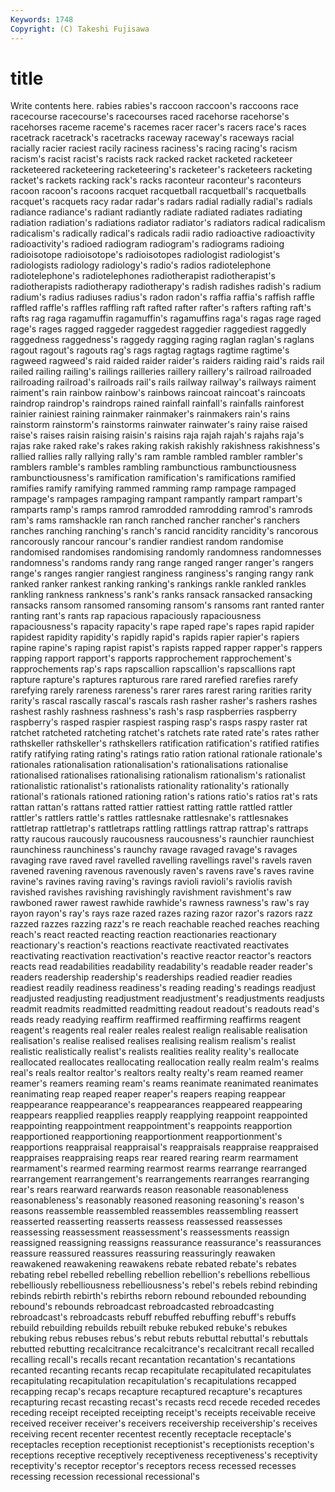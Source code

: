 ```yaml
---
Keywords: 1748 
Copyright: (C) Takeshi Fujisawa
---
```


# title

Write contents here.
 rabies rabies's raccoon raccoon's raccoons race racecourse racecourse's
racecourses raced racehorse racehorse's racehorses raceme raceme's racemes racer racer's
racers race's races racetrack racetrack's racetracks raceway raceway's raceways racial
racially racier raciest racily raciness raciness's racing racing's racism racism's
racist racist's racists rack racked racket racketed racketeer racketeered racketeering
racketeering's racketeer's racketeers racketing racket's rackets racking rack's racks raconteur
raconteur's raconteurs racoon racoon's racoons racquet racquetball racquetball's racquetballs racquet's
racquets racy radar radar's radars radial radially radial's radials radiance
radiance's radiant radiantly radiate radiated radiates radiating radiation radiation's radiations
radiator radiator's radiators radical radicalism radicalism's radically radical's radicals radii
radio radioactive radioactivity radioactivity's radioed radiogram radiogram's radiograms radioing radioisotope
radioisotope's radioisotopes radiologist radiologist's radiologists radiology radiology's radio's radios radiotelephone
radiotelephone's radiotelephones radiotherapist radiotherapist's radiotherapists radiotherapy radiotherapy's radish radishes radish's
radium radium's radius radiuses radius's radon radon's raffia raffia's raffish
raffle raffled raffle's raffles raffling raft rafted rafter rafter's rafters
rafting raft's rafts rag raga ragamuffin ragamuffin's ragamuffins raga's ragas
rage raged rage's rages ragged raggeder raggedest raggedier raggediest raggedly
raggedness raggedness's raggedy ragging raging raglan raglan's raglans ragout ragout's
ragouts rag's rags ragtag ragtags ragtime ragtime's ragweed ragweed's raid
raided raider raider's raiders raiding raid's raids rail railed railing
railing's railings railleries raillery raillery's railroad railroaded railroading railroad's railroads
rail's rails railway railway's railways raiment raiment's rain rainbow rainbow's
rainbows raincoat raincoat's raincoats raindrop raindrop's raindrops rained rainfall rainfall's
rainfalls rainforest rainier rainiest raining rainmaker rainmaker's rainmakers rain's rains
rainstorm rainstorm's rainstorms rainwater rainwater's rainy raise raised raise's raises
raisin raising raisin's raisins raja rajah rajah's rajahs raja's rajas
rake raked rake's rakes raking rakish rakishly rakishness rakishness's rallied
rallies rally rallying rally's ram ramble rambled rambler rambler's ramblers
ramble's rambles rambling rambunctious rambunctiousness rambunctiousness's ramification ramification's ramifications ramified
ramifies ramify ramifying rammed ramming ramp rampage rampaged rampage's rampages
rampaging rampant rampantly rampart rampart's ramparts ramp's ramps ramrod ramrodded
ramrodding ramrod's ramrods ram's rams ramshackle ran ranch ranched rancher
rancher's ranchers ranches ranching ranching's ranch's rancid rancidity rancidity's rancorous
rancorously rancour rancour's randier randiest random randomise randomised randomises randomising
randomly randomness randomnesses randomness's randoms randy rang range ranged ranger
ranger's rangers range's ranges rangier rangiest ranginess ranginess's ranging rangy
rank ranked ranker rankest ranking ranking's rankings rankle rankled rankles
rankling rankness rankness's rank's ranks ransack ransacked ransacking ransacks ransom
ransomed ransoming ransom's ransoms rant ranted ranter ranting rant's rants
rap rapacious rapaciously rapaciousness rapaciousness's rapacity rapacity's rape raped rape's
rapes rapid rapider rapidest rapidity rapidity's rapidly rapid's rapids rapier
rapier's rapiers rapine rapine's raping rapist rapist's rapists rapped rapper
rapper's rappers rapping rapport rapport's rapports rapprochement rapprochement's rapprochements rap's
raps rapscallion rapscallion's rapscallions rapt rapture rapture's raptures rapturous rare
rared rarefied rarefies rarefy rarefying rarely rareness rareness's rarer rares
rarest raring rarities rarity rarity's rascal rascally rascal's rascals rash
rasher rasher's rashers rashes rashest rashly rashness rashness's rash's rasp
raspberries raspberry raspberry's rasped raspier raspiest rasping rasp's rasps raspy
raster rat ratchet ratcheted ratcheting ratchet's ratchets rate rated rate's
rates rather rathskeller rathskeller's rathskellers ratification ratification's ratified ratifies ratify
ratifying rating rating's ratings ratio ration rational rationale rationale's rationales
rationalisation rationalisation's rationalisations rationalise rationalised rationalises rationalising rationalism rationalism's rationalist
rationalistic rationalist's rationalists rationality rationality's rationally rational's rationals rationed rationing
ration's rations ratio's ratios rat's rats rattan rattan's rattans ratted
rattier rattiest ratting rattle rattled rattler rattler's rattlers rattle's rattles
rattlesnake rattlesnake's rattlesnakes rattletrap rattletrap's rattletraps rattling rattlings rattrap rattrap's
rattraps ratty raucous raucously raucousness raucousness's raunchier raunchiest raunchiness raunchiness's
raunchy ravage ravaged ravage's ravages ravaging rave raved ravel ravelled
ravelling ravellings ravel's ravels raven ravened ravening ravenous ravenously raven's
ravens rave's raves ravine ravine's ravines raving raving's ravings ravioli
ravioli's raviolis ravish ravished ravishes ravishing ravishingly ravishment ravishment's raw
rawboned rawer rawest rawhide rawhide's rawness rawness's raw's ray rayon
rayon's ray's rays raze razed razes razing razor razor's razors
razz razzed razzes razzing razz's re reach reachable reached reaches
reaching reach's react reacted reacting reaction reactionaries reactionary reactionary's reaction's
reactions reactivate reactivated reactivates reactivating reactivation reactivation's reactive reactor reactor's
reactors reacts read readabilities readability readability's readable reader reader's readers
readership readership's readerships readied readier readies readiest readily readiness readiness's
reading reading's readings readjust readjusted readjusting readjustment readjustment's readjustments readjusts
readmit readmits readmitted readmitting readout readout's readouts read's reads ready
readying reaffirm reaffirmed reaffirming reaffirms reagent reagent's reagents real realer
reales realest realign realisable realisation realisation's realise realised realises realising
realism realism's realist realistic realistically realist's realists realities reality reality's
reallocate reallocated reallocates reallocating reallocation really realm realm's realms real's
reals realtor realtor's realtors realty realty's ream reamed reamer reamer's
reamers reaming ream's reams reanimate reanimated reanimates reanimating reap reaped
reaper reaper's reapers reaping reappear reappearance reappearance's reappearances reappeared reappearing
reappears reapplied reapplies reapply reapplying reappoint reappointed reappointing reappointment reappointment's
reappoints reapportion reapportioned reapportioning reapportionment reapportionment's reapportions reappraisal reappraisal's reappraisals
reappraise reappraised reappraises reappraising reaps rear reared rearing rearm rearmament
rearmament's rearmed rearming rearmost rearms rearrange rearranged rearrangement rearrangement's rearrangements
rearranges rearranging rear's rears rearward rearwards reason reasonable reasonableness reasonableness's
reasonably reasoned reasoning reasoning's reason's reasons reassemble reassembled reassembles reassembling
reassert reasserted reasserting reasserts reassess reassessed reassesses reassessing reassessment reassessment's
reassessments reassign reassigned reassigning reassigns reassurance reassurance's reassurances reassure reassured
reassures reassuring reassuringly reawaken reawakened reawakening reawakens rebate rebated rebate's
rebates rebating rebel rebelled rebelling rebellion rebellion's rebellions rebellious rebelliously
rebelliousness rebelliousness's rebel's rebels rebind rebinding rebinds rebirth rebirth's rebirths
reborn rebound rebounded rebounding rebound's rebounds rebroadcast rebroadcasted rebroadcasting rebroadcast's
rebroadcasts rebuff rebuffed rebuffing rebuff's rebuffs rebuild rebuilding rebuilds rebuilt
rebuke rebuked rebuke's rebukes rebuking rebus rebuses rebus's rebut rebuts
rebuttal rebuttal's rebuttals rebutted rebutting recalcitrance recalcitrance's recalcitrant recall recalled
recalling recall's recalls recant recantation recantation's recantations recanted recanting recants
recap recapitulate recapitulated recapitulates recapitulating recapitulation recapitulation's recapitulations recapped recapping
recap's recaps recapture recaptured recapture's recaptures recapturing recast recasting recast's
recasts recd recede receded recedes receding receipt receipted receipting receipt's
receipts receivable receive received receiver receiver's receivers receivership receivership's receives
receiving recent recenter recentest recently receptacle receptacle's receptacles reception receptionist
receptionist's receptionists reception's receptions receptive receptively receptiveness receptiveness's receptivity receptivity's
receptor receptor's receptors recess recessed recesses recessing recession recessional recessional's
